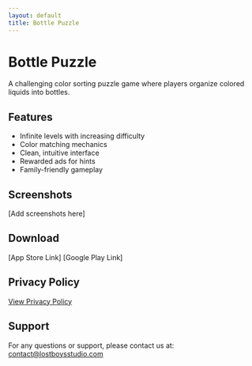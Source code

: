 ```yaml
---
layout: default
title: Bottle Puzzle
---
```


# Bottle Puzzle

A challenging color sorting puzzle game where players organize colored liquids into bottles.

## Features

- Infinite levels with increasing difficulty
- Color matching mechanics
- Clean, intuitive interface
- Rewarded ads for hints
- Family-friendly gameplay

## Screenshots

[Add screenshots here]

## Download

[App Store Link]
[Google Play Link]

## Privacy Policy

[View Privacy Policy](/apps/bottle-puzzle/privacy/)

## Support

For any questions or support, please contact us at:
contact@lostboysstudio.com 